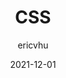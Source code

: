 ---
author: ericvhu
coauthor: shuvam360
date: 2021-12-01
draft: true
publisher: httparchive
tags:
  - studies
  - css
target_url: https://almanac.httparchive.org/en/2021/css
title: CSS
---